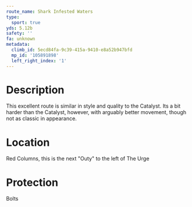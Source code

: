 ```yaml
---
route_name: Shark Infested Waters
type:
  sport: true
yds: 5.12b
safety: ''
fa: unknown
metadata:
  climb_id: 5ecd84fa-9c39-415a-9410-e8a52b947bfd
  mp_id: '105891898'
  left_right_index: '1'
---
```

# Description
This excellent route is similar in style and quality to the Catalyst.  Its a bit harder than the Catalyst, however, with arguably better movement, though not as classic in appearance.

# Location
Red Columns, this is the next "Outy" to the left of The Urge

# Protection
Bolts
